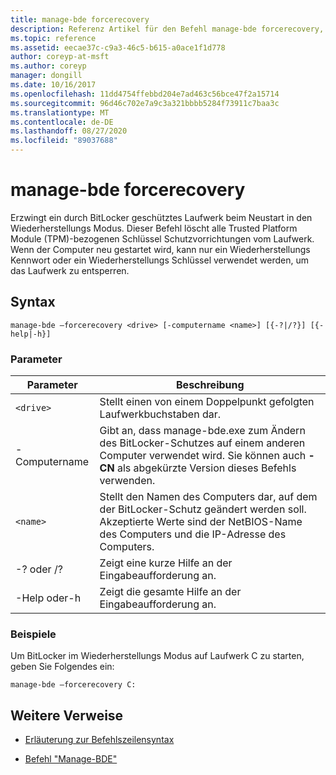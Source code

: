 ```yaml
---
title: manage-bde forcerecovery
description: Referenz Artikel für den Befehl manage-bde forcerecovery, der beim Neustart ein durch BitLocker geschütztes Laufwerk in den Wiederherstellungs Modus erzwingt.
ms.topic: reference
ms.assetid: eecae37c-c9a3-46c5-b615-a0ace1f1d778
author: coreyp-at-msft
ms.author: coreyp
manager: dongill
ms.date: 10/16/2017
ms.openlocfilehash: 11dd4754ffebbd204e7ad463c56bce47f2a15714
ms.sourcegitcommit: 96d46c702e7a9c3a321bbbb5284f73911c7baa3c
ms.translationtype: MT
ms.contentlocale: de-DE
ms.lasthandoff: 08/27/2020
ms.locfileid: "89037688"
---
```

# <a name="manage-bde-forcerecovery"></a>manage-bde forcerecovery

Erzwingt ein durch BitLocker geschütztes Laufwerk beim Neustart in den Wiederherstellungs Modus. Dieser Befehl löscht alle Trusted Platform Module (TPM)-bezogenen Schlüssel Schutzvorrichtungen vom Laufwerk. Wenn der Computer neu gestartet wird, kann nur ein Wiederherstellungs Kennwort oder ein Wiederherstellungs Schlüssel verwendet werden, um das Laufwerk zu entsperren.

## <a name="syntax"></a>Syntax

```
manage-bde –forcerecovery <drive> [-computername <name>] [{-?|/?}] [{-help|-h}]
```

### <a name="parameters"></a>Parameter

| Parameter | Beschreibung |
| --------- | ----------- |
| `<drive>` | Stellt einen von einem Doppelpunkt gefolgten Laufwerkbuchstaben dar. |
| -Computername | Gibt an, dass manage-bde.exe zum Ändern des BitLocker-Schutzes auf einem anderen Computer verwendet wird. Sie können auch **-CN** als abgekürzte Version dieses Befehls verwenden. |
| `<name>` | Stellt den Namen des Computers dar, auf dem der BitLocker-Schutz geändert werden soll. Akzeptierte Werte sind der NetBIOS-Name des Computers und die IP-Adresse des Computers. |
| -? oder /? | Zeigt eine kurze Hilfe an der Eingabeaufforderung an. |
| -Help oder-h | Zeigt die gesamte Hilfe an der Eingabeaufforderung an. |

### <a name="examples"></a>Beispiele

Um BitLocker im Wiederherstellungs Modus auf Laufwerk C zu starten, geben Sie Folgendes ein:

```
manage-bde –forcerecovery C:
```

## <a name="additional-references"></a>Weitere Verweise

- [Erläuterung zur Befehlszeilensyntax](command-line-syntax-key.md)

- [Befehl "Manage-BDE"](manage-bde.md)
